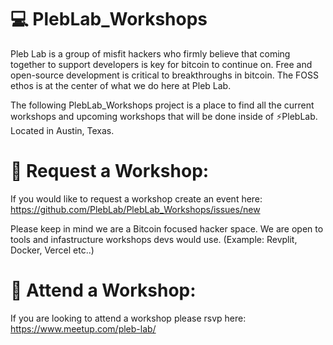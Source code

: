 # 💻 PlebLab_Workshops

Pleb Lab is a group of misfit hackers who firmly believe that coming together to support developers is key for bitcoin to continue on. Free and open-source development is critical to breakthroughs in bitcoin. The FOSS ethos is at the center of what we do here at Pleb Lab.

The following PlebLab_Workshops project is a place to find all the current workshops and upcoming workshops that will be done inside of ⚡️PlebLab. Located in Austin, Texas. 

# 👋 Request a Workshop:

If you would like to request a workshop create an event here: https://github.com/PlebLab/PlebLab_Workshops/issues/new

Please keep in mind we are a Bitcoin focused hacker space. We are open to tools and infastructure workshops devs would use. (Example: Revplit, Docker, Vercel etc..)

# 🎯 Attend a Workshop:

If you are looking to attend a workshop please rsvp here: https://www.meetup.com/pleb-lab/
